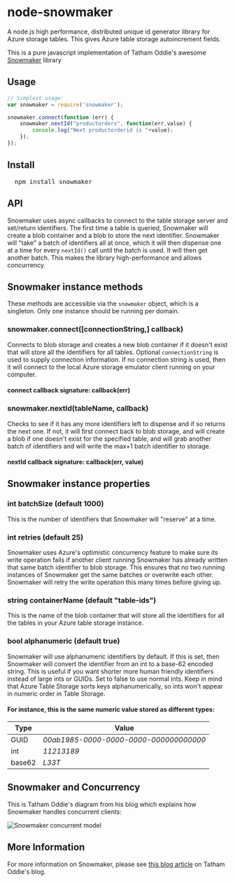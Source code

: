 ﻿# node-snowmaker
A node.js high performance, distributed unique id generator library for Azure storage tables.  This gives Azure table storage autoincrement fields.

This is a pure javascript implementation of Tatham Oddie's awesome [Snowmaker](http://blog.tatham.oddie.com.au/2011/07/14/released-snowmaker-a-unique-id-generator-for-azure-or-any-other-cloud-hosting-environment/) library

## Usage

```javascript
// Simplest usage:
var snowmaker = require('snowmaker');

snowmaker.connect(function (err) {
	snowmaker.nextId("productorders", function(err,value) {		
		console.log("Next productorderid is "+value);
	});
});


```

## Install

<pre>
  npm install snowmaker
</pre>



## API

Snowmaker uses async callbacks to connect to the table storage server and set/return identifiers.  The first time a table is queried, Snowmaker will create a blob container and a blob to store the next identifier.  Snowmaker will "take" a batch of identifiers all at once, which it will then dispense one at a time for every `nextId()` call until the batch is used.  It will then get another batch.  This makes the library high-performance and allows concurrency.

## Snowmaker instance methods

These methods are accessible via the `snowmaker` object, which is a singleton.  Only one instance should be running per domain.

### snowmaker.connect([connectionString,] callback)

Connects to blob storage and creates a new blob container if it doesn't exist that will store all the identifiers for all tables.  Optional `connectionString` is used to supply connection information.  If no connection string is used, then it will connect to the local Azure storage emulator client running on your computer.

#### connect callback signature: callback(err)


### snowmaker.nextId(tableName, callback)

Checks to see if it has any more identifiers left to dispense and if so returns the next one.  If not, it will first connect back to blob storage, and will create a blob if one doesn't exist for the specified table, and will grab another batch of identifiers and will write the max+1 batch identifier to storage.

#### nextId callback signature: callback(err, value)

## Snowmaker instance properties

### int batchSize (default 1000)

This is the number of identifiers that Snowmaker will "reserve" at a time.

### int retries (default 25)

Snowmaker uses Azure's optimistic concurrency feature to make sure its write operation fails if another client running Snowmaker has already written that same batch identifier to blob storage.  This ensures that no two running instances of Snowmaker get the same batches or overwrite each other.  Snowmaker will retry the write operation this many times before giving up.

### string containerName (default "table-ids")

This is the name of the blob container that will store all the identifiers for all the tables in your Azure table storage instance.

### bool alphanumeric (default true)
Snowmaker will use alphanumeric identifiers by default.  If this is set, then Snowmaker will convert the identifier from an int to a base-62 encoded string.  This is useful if you want shorter more human friendly identifiers instead of large ints or GUIDs.  Set to false to use normal ints.  Keep in mind that Azure Table Storage sorts keys alphanumerically, so ints won't appear in numeric order in Table Storage.

#### For instance, this is the same numeric value stored as different types:
Type | Value 
--- | ---
GUID | *00ab1985-0000-0000-0000-000000000000*
int | *11213189*
base62 | *L33T*

## Snowmaker and Concurrency
This is Tatham Oddie's diagram from his blog which explains how Snowmaker handles concurrent clients:

![Snowmaker concurrent model](http://tatham.files.wordpress.com/2011/10/multiple-clients.png?w=479&h=1029 "Snowmaker concurrent model")


## More Information

For more information on Snowmaker, please see [this blog article](http://blog.tatham.oddie.com.au/2011/07/14/released-snowmaker-a-unique-id-generator-for-azure-or-any-other-cloud-hosting-environment/) on Tatham Oddie's blog.
